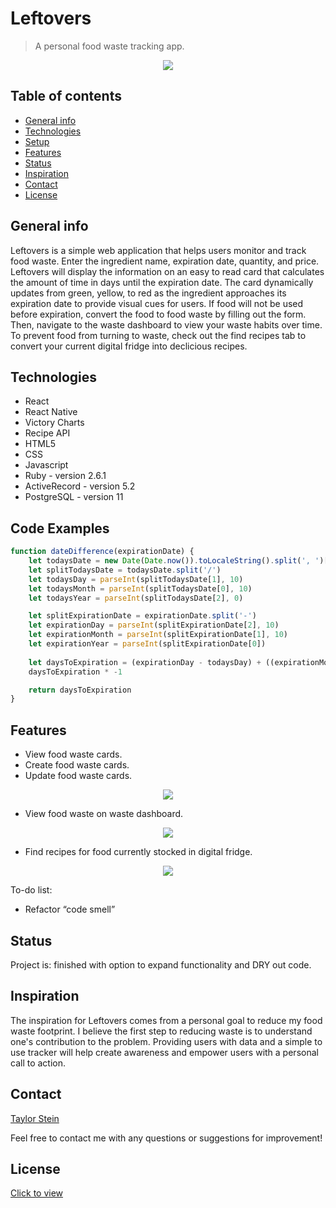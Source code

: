 # Leftovers
> A personal food waste tracking app.

<p align="center">
  <img src="https://media.giphy.com/media/YTKmol2u3GY1gai3Y4/giphy.gif">
</p>

## Table of contents
* [General info](#general-info)
* [Technologies](#technologies)
* [Setup](#setup)
* [Features](#features)
* [Status](#status)
* [Inspiration](#inspiration)
* [Contact](#contact)
* [License](#license)

## General info
Leftovers is a simple web application that helps users monitor and track food waste. Enter the ingredient name,
expiration date, quantity, and price. Leftovers will display the information on an easy to read card that calculates the 
amount of time in days until the expiration date. The card dynamically updates from green, yellow, to red as the ingredient 
approaches its expiration date to provide visual cues for users. If food will not be used before expiration, convert the food to food waste by filling out the form. Then, navigate to the waste dashboard to view your waste habits over time. To prevent food from turning to waste, check out the find recipes tab to convert your current digital fridge into declicious recipes.

## Technologies
* React
* React Native
* Victory Charts
* Recipe API
* HTML5
* CSS
* Javascript
* Ruby - version 2.6.1
* ActiveRecord - version 5.2
* PostgreSQL - version 11

## Code Examples
```javascript
function dateDifference(expirationDate) {
    let todaysDate = new Date(Date.now()).toLocaleString().split(', ')[0]
    let splitTodaysDate = todaysDate.split('/')
    let todaysDay = parseInt(splitTodaysDate[1], 10)
    let todaysMonth = parseInt(splitTodaysDate[0], 10)
    let todaysYear = parseInt(splitTodaysDate[2], 0)

    let splitExpirationDate = expirationDate.split('-')
    let expirationDay = parseInt(splitExpirationDate[2], 10)
    let expirationMonth = parseInt(splitExpirationDate[1], 10)
    let expirationYear = parseInt(splitExpirationDate[0])
    
    let daysToExpiration = (expirationDay - todaysDay) + ((expirationMonth - todaysMonth) * 30) + ((expirationYear - todaysYear))
    daysToExpiration * -1

    return daysToExpiration
}
```

## Features
* View food waste cards.
* Create food waste cards.
* Update food waste cards.
<p border='1px black solid' align="center">
  <img src="https://media.giphy.com/media/dv1KzhUtPlTfDtBLAT/giphy.gif">
</p>

* View food waste on waste dashboard.
<p align="center">
  <img src="https://media.giphy.com/media/cJYIMmn2zEAhaGIgJO/giphy.gif">
</p>

* Find recipes for food currently stocked in digital fridge.
<p align="center">
  <img src="https://media.giphy.com/media/hXC58goXI8QBh5v48S/giphy.gif">
</p>

To-do list:
* Refactor “code smell”

## Status
Project is: finished with option to expand functionality and DRY out code.

## Inspiration
The inspiration for Leftovers comes from a personal goal to reduce my food waste footprint. I believe the first step to
reducing waste is to understand one's contribution to the problem. Providing users with data and a simple to use tracker
will help create awareness and empower users with a personal call to action.

## Contact
[Taylor Stein](www.linkedin.com/in/taylor-stein)

Feel free to contact me with any questions or suggestions for improvement!

## License
[Click to view](https://github.com/ChefBoyRT/leftovers/blob/master/LICENSE)
